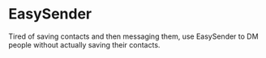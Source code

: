 # EasySender
Tired of saving contacts and then messaging them, use EasySender to DM people without actually saving their contacts.

